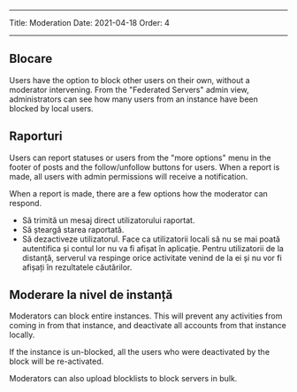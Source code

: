 - - -
Title: Moderation Date: 2021-04-18 Order: 4
- - -

## Blocare
Users have the option to block other users on their own, without a moderator intervening. From the "Federated Servers" admin view, administrators can see how many users from an instance have been blocked by local users.

## Raporturi
Users can report statuses or users from the "more options" menu in the footer of posts and the follow/unfollow buttons for users. When a report is made, all users with admin permissions will receive a notification.

When a report is made, there are a few options how the moderator can respond.
- Să trimită un mesaj direct utilizatorului raportat.
- Să șteargă starea raportată.
- Să dezactiveze utilizatorul. Face ca utilizatorii locali să nu se mai poată autentifica și contul lor nu va fi afișat în aplicație. Pentru utilizatorii de la distanță, serverul va respinge orice activitate venind de la ei și nu vor fi afișați în rezultatele căutărilor.

## Moderare la nivel de instanță
Moderators can block entire instances. This will prevent any activities from coming in from that instance, and deactivate all accounts from that instance locally.

If the instance is un-blocked, all the users who were deactivated by the block will be re-activated.

Moderators can also upload blocklists to block servers in bulk.
